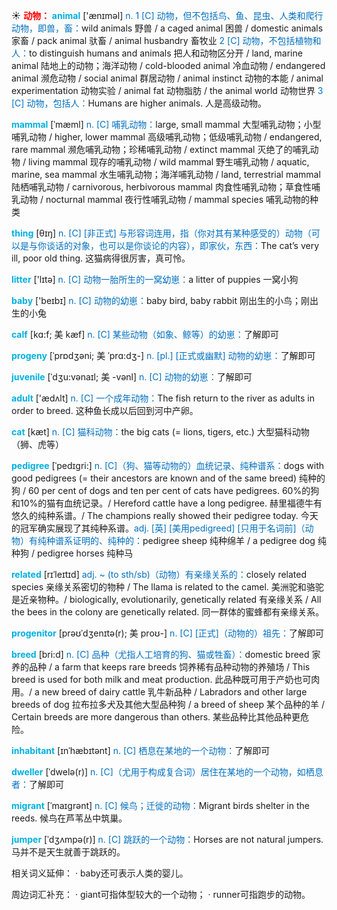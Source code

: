 ☀ <font color="red">**动物：**</font>
<font color="sky blue">**animal**</font> ['ænɪməl] 
<font color="#0070c0">n. 1 [C] 动物，但不包括鸟、鱼、昆虫、人类和爬行动物，即兽，畜：</font>wild animals 野兽 / a caged animal 困兽 / domestic animals 家畜 / pack animal 驮畜 / animal husbandry 畜牧业 <font color="#0070c0">2 [C] 动物，不包括植物和人：</font>to distinguish humans and animals 把人和动物区分开 / land, marine animal 陆地上的动物；海洋动物 / cold-blooded animal 冷血动物 / endangered animal 濒危动物 / social animal 群居动物 / animal instinct 动物的本能 / animal experimentation 动物实验 / animal fat 动物脂肪 / the animal world 动物世界 <font color="#0070c0">3 [C] 动物，包括人：</font>Humans are higher animals. 人是高级动物。
           
<font color="sky blue">**mammal**</font> [ˈmæml]
<font color="#0070c0">n. [C] 哺乳动物：</font>large, small mammal 大型哺乳动物；小型哺乳动物 / higher, lower mammal 高级哺乳动物；低级哺乳动物 / endangered, rare mammal 濒危哺乳动物；珍稀哺乳动物 / extinct mammal 灭绝了的哺乳动物 / living mammal 现存的哺乳动物 / wild mammal 野生哺乳动物 / aquatic, marine, sea mammal 水生哺乳动物；海洋哺乳动物 / land, terrestrial mammal 陆栖哺乳动物 / carnivorous, herbivorous mammal 肉食性哺乳动物；草食性哺乳动物 / nocturnal mammal 夜行性哺乳动物 / mammal species 哺乳动物的种类

<font color="sky blue">**thing**</font> [θɪŋ] 
<font color="#0070c0">n. [C] [非正式] 与形容词连用，指（你对其有某种感受的）动物（可以是与你谈话的对象，也可以是你谈论的内容），即家伙，东西：</font>The cat’s very ill, poor old thing. 这猫病得很厉害，真可怜。

<font color="sky blue">**litter**</font> ['lɪtə] 
<font color="#0070c0">n. [C] 动物一胎所生的一窝幼崽：</font>a litter of puppies 一窝小狗

<font color="sky blue">**baby**</font> ['beɪbɪ] 
<font color="#0070c0">n. [C] 动物的幼崽：</font>baby bird, baby rabbit 刚出生的小鸟；刚出生的小兔
                      
<font color="sky blue">**calf**</font> [kɑ:f; 美 kæf]
<font color="#0070c0">n. [C] 某些动物（如象、鲸等）的幼崽：</font>了解即可

<font color="sky blue">**progeny**</font> [ˈprɒdʒəni; 美 ˈprɑ:dʒ-]
<font color="#0070c0">n. [pl.] [正式或幽默] 动物的幼崽：</font>了解即可           

<font color="sky blue">**juvenile**</font> [ˈdʒu:vənaɪl; 美 -vənl]
<font color="#0070c0">n. [C] 动物的幼崽：</font>了解即可

<font color="sky blue">**adult**</font> ['ædʌlt] 
<font color="#0070c0">n. [C] 一个成年动物：</font>The fish return to the river as adults in order to breed. 这种鱼长成以后回到河中产卵。

<font color="sky blue">**cat**</font> [kæt] 
<font color="#0070c0">n. [C] 猫科动物：</font>the big cats (= lions, tigers, etc.) 大型猫科动物（狮、虎等）
           
<font color="sky blue">**pedigree**</font> [ˈpedɪgri:]
<font color="#0070c0">n. [C]（狗、猫等动物的）血统记录、纯种谱系：</font>dogs with good pedigrees (= their ancestors are known and of the same breed) 纯种的狗 / 60 per cent of dogs and ten per cent of cats have pedigrees. 60%的狗和10%的猫有血统记录。/ Hereford cattle have a long pedigree. 赫里福德牛有悠久的纯种系谱。/ The champions really showed their pedigree today. 今天的冠军确实展现了其纯种系谱。<font color="#0070c0">adj. [英] [美用pedigreed] [只用于名词前]（动物）有纯种谱系证明的、纯种的：</font>pedigree sheep 纯种绵羊 / a pedigree dog 纯种狗 / pedigree horses 纯种马
           
<font color="sky blue">**related**</font> [rɪˈleɪtɪd]
<font color="#0070c0">adj. ~ (to sth/sb)（动物）有亲缘关系的：</font>closely related species 亲缘关系密切的物种 / The llama is related to the camel. 美洲驼和骆驼是近亲物种。/ biologically, evolutionarily, genetically related 有亲缘关系 / All the bees in the colony are genetically related. 同一群体的蜜蜂都有亲缘关系。

<font color="sky blue">**progenitor**</font> [prəʊˈdʒenɪtə(r); 美 proʊ-]
<font color="#0070c0">n. [C] [正式]（动物的）祖先：</font>了解即可          
           
<font color="sky blue">**breed**</font> [bri:d]
<font color="#0070c0">n. [C] 品种（尤指人工培育的狗、猫或牲畜）：</font>domestic breed 家养的品种 / a farm that keeps rare breeds 饲养稀有品种动物的养殖场 / This breed is used for both milk and meat production. 此品种既可用于产奶也可肉用。/ a new breed of dairy cattle 乳牛新品种 / Labradors and other large breeds of dog 拉布拉多犬及其他大型品种狗 / a breed of sheep 某个品种的羊 / Certain breeds are more dangerous than others. 某些品种比其他品种更危险。

<font color="sky blue">**inhabitant**</font> [ɪnˈhæbɪtənt]
<font color="#0070c0">n. [C] 栖息在某地的一个动物：</font>了解即可
           
<font color="sky blue">**dweller**</font> [ˈdwelə(r)]
<font color="#0070c0">n. [C]（尤用于构成复合词）居住在某地的一个动物，如栖息者：</font>了解即可

<font color="sky blue">**migrant**</font> [ˈmaɪgrənt]
<font color="#0070c0">n. [C] 候鸟；迁徙的动物：</font>Migrant birds shelter in the reeds. 候鸟在芦苇丛中筑巢。
           
<font color="sky blue">**jumper**</font> [ˈdʒʌmpə(r)]
<font color="#0070c0">n. [C] 跳跃的一个动物：</font>Horses are not natural jumpers. 马并不是天生就善于跳跃的。

相关词义延伸：
· baby还可表示人类的婴儿。

周边词汇补充：
· giant可指体型较大的一个动物；
· runner可指跑步的动物。
